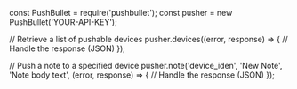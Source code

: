 const PushBullet = require('pushbullet');
const pusher = new PushBullet('YOUR-API-KEY');

// Retrieve a list of pushable devices
pusher.devices((error, response) => {
    // Handle the response (JSON)
});

// Push a note to a specified device
pusher.note('device_iden', 'New Note', 'Note body text', (error, response) => {
    // Handle the response (JSON)
});
